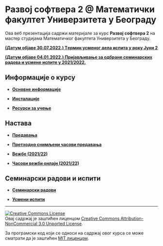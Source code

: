 # Развој софтвера 2 @ Математички факултет Универзитета у Београду

Ова веб презентација садржи материјале за курс **Развој софтвера 2** на мастер студијама Математичког факултета Универзитета у Београду.

<!-- **[Термин усмeног испита у испитном року Септембар](/usmeni-ispiti/info/README.md)** -->

<!-- **[Термин усмeног испита у испитном року Јун](/usmeni-ispiti/info/README.md)** -->

<!-- **[Промена распореда за предавања](/predavanja/info/README.md)** -->

<!-- **[Термин усмсног испита у испитном року Септембар 2](/usmeni-ispiti/info/README.md)** -->

<!-- **[Резултати усменог дела испита у року Јун 1](/usmeni-ispiti/info/2019.06.29-RS2.pdf){:target="_blank"}** -->

**[(Датум објаве 30.07.2022.) Tермин усменог дела испита у року Јуни 2](/usmeni-ispiti/info/README.md)**

**[(Датум објаве 04.01.2022.) Пријављивање за одбране семинарских радова и усмене испите у 2021/2022.](/usmeni-ispiti/info/README.md)**

## Информације о курсу

- **[Основне информације](/informacije/README-2021-22.md)**

* **[Инсталације](/INSTALACIJE-2021-22.md)**

* **[Ресурси за учење](/RESURSI-ZA-UCENJE-2021-22.md)**

## Настава

* **[Предавања](/predavanja/README-2021-22.md)**

* **[Претходно снимљени часови предавања](/predavanja/casovi-uzivo/README-2021-22.md)**

- **[Вежбе (2021/22)](./vezbe/)**

- **[Часови вежби онлајн (2021/22)](./vezbe/casovi-uzivo/)**

## Семинарски радови и испити

- **[Семинарски радови](/seminarski-radovi/README.md)**

<!-- * **[Писмени испити, академска година 2018-2019](/pismeni-ispiti/README.md)** -->

- **[Усмени испити](/usmeni-ispiti/README.md)**

---

<a rel="license" href="http://creativecommons.org/licenses/by-nc/3.0/"><img alt="Creative Commons License" style="border-width:0" src="https://i.creativecommons.org/l/by-nc/3.0/88x31.png" /></a><br />Овај садржај је заштићен лиценцом <a rel="license" href="http://creativecommons.org/licenses/by-nc/3.0/">Creative Commons Attribution-NonCommercial 3.0 Unported License</a>.

За програмски код који се односи на садржај овог курса се може сматрати да је заштићен [MIT лиценцом](/LICENSE).

